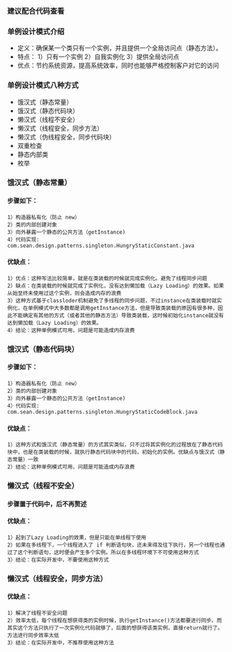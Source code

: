 ### 建议配合代码查看

### 单例设计模式介绍
- 定义：确保某一个类只有一个实例，并且提供一个全局访问点（静态方法）。
- 特点：
    1）只有一个实例
    2）自我实例化
    3）提供全局访问点
- 优点：节约系统资源，提高系统效率，同时也能够严格控制客户对它的访问

### 单例设计模式八种方式
- 饿汉式（静态常量）
- 饿汉式（静态代码块）
- 懒汉式（线程不安全）
- 懒汉式（线程安全，同步方法）
- 懒汉式（伪线程安全，同步代码块）
- 双重检查
- 静态内部类
- 枚举

### 饿汉式（静态常量）
#### 步骤如下：
    1）构造器私有化（防止 new）
    2）类的内部创建对象
    3）向外暴露一个静态的公共方法（getInstance)
    4）代码实现: com.sean.design.patterns.singleton.HungryStaticConstant.java
#### 优缺点：
    1）优点：这种写法比较简单，就是在类装载的时候就完成实例化。避免了线程同步问题
    2）缺点：在类装载的时候就完成了实例化，没有达到懒加载（Lazy Loading）的效果。如果从始至终未使用过这个实例，则会造成内存的浪费
    3）这种方式基于classloder机制避免了多线程的同步问题，不过instance在类装载时就实例化，在单例模式中大多数都是调用getInstance方法，但是导致类装载的原因有很多种，因此不能确定有其他的方式（或者其他的静态方法）导致类装载，这时候初始化instance就没有达到懒加载（Lazy Loading）的效果。
    4）结论：这种单例模式可用，问题是可能造成内存浪费

### 饿汉式（静态代码块）
#### 步骤如下：
    1）构造器私有化（防止 new）
    2）类的内部创建对象
    3）向外暴露一个静态的公共方法（getInstance)
    4）代码实现: com.sean.design.patterns.singleton.HungryStaticCodeBlock.java
#### 优缺点：
    1）这种方式和饿汉式（静态常量）的方式其实类似，只不过将其实例化的过程放在了静态代码块中，也是在类装载的时候，就执行静态代码块中的代码，初始化的实例。优缺点与饿汉式（静态常量）一致
    2）结论：这种单例模式可用，问题是可能造成内存浪费

### 懒汉式（线程不安全）
#### 步骤置于代码中，后不再赘述
#### 优缺点：
    1）起到了Lazy Loading的效果，但是只能在单线程下使用
    2）如果在多线程下，一个线程进入了 if 判断语句块，还未来得及往下执行，另一个线程也通过了这个判断语句，这时便会产生多个实例。所以在多线程环境下不可使用这种方式
    3）结论：在实际开发中，不要使用这种方式

### 懒汉式（线程安全，同步方法）
#### 优缺点：
    1）解决了线程不安全问题
    2）效率太低，每个线程在想获得类的实例时候，执行getInstance()方法都要进行同步。而其实这个方法只执行了一次实例化代码就够了，后面的想获得该类实例，直接return就行了。方法进行同步效率太低
    3）结论：在实际开发中，不推荐使用这种方法